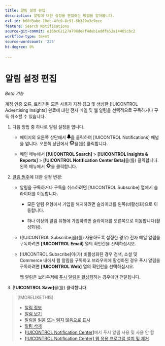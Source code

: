 ```yaml
---
title: 알림 설정 편집
description: 알림에 대한 설정을 편집하는 방법을 알아봅니다.
exl-id: b60d3abe-10ec-4fc0-8c91-6b329a3e9ecc
feature: Search Notifications
source-git-commit: e16bc62127a708de8f4deb1eddfa53a14405cbc2
workflow-type: tm+mt
source-wordcount: '225'
ht-degree: 0%

---
```


# 알림 설정 편집

*Beta 기능*

계정 인증 오류, 트리거된 모든 사용자 지정 경고 및 생성한 [!UICONTROL Advertising Insights] 완료에 대한 전자 메일 및 웹 알림을 선택적으로 구독하거나 구독 취소할 수 있습니다.

1. 다음 방법 중 하나로 알림 설정을 엽니다.

   * 페이지의 오른쪽 상단에서 ![알림](/help/search-social-commerce/assets/notifications-panel.png "알림")을 클릭하여 [!UICONTROL Notifications] 패널을 엽니다. 오른쪽 상단에서 ![설정](/help/search-social-commerce/assets/settings-nc.png "설정")을(를) 클릭합니다.

   * 메인 메뉴에서 **[!UICONTROL Search]** > **[!UICONTROL Insights & Reports]** > **[!UICONTROL Notification Center Beta]**&#x200B;을(를) 클릭합니다. 왼쪽 메뉴에서 ![설정](/help/search-social-commerce/assets/settings-nc.png "설정")을 클릭합니다.

1. [알림 범주](notification-about.md)에 대한 설정 변경:

   * 알림을 구독하거나 구독을 취소하려면 [!UICONTROL Subscribe] 열에서 슬라이더를 이동합니다.

      * 모든 알림 유형에서 가입을 해지하려면 슬라이더를 왼쪽(비활성화)으로 이동합니다.

      * 하나 이상의 알림 유형에 가입하려면 슬라이더를 오른쪽으로 이동합니다(활성화됨).

   * ([!UICONTROL Subscribe]을(를) 사용하도록 설정한 경우) 전자 메일 알림을 구독하려면 **[!UICONTROL Email]** 열의 확인란을 선택하십시오.

   * [!UICONTROL Subscribe]이(가) 비활성화된 경우 검색, 소셜 및 Commerce 내에서 웹 알림을 구독하고 브라우저에 활성화된 경우 푸시 알림을 구독하려면 **[!UICONTROL Web]** 열의 확인란을 선택하십시오.

     웹 알림은 브라우저에 [푸시 알림을 활성화](notifications-push-enable-disable.md)하는 경우에만 전달됩니다.

1. **[!UICONTROL Save]**&#x200B;을(를) 클릭합니다.

>[!MORELIKETHIS]
>
>* [알림 정보](/help/search-social-commerce/notifications/notification-about.md)
>* [알림 보기](notification-view.md)
>* [알림을 읽음 또는 읽지 않음으로 표시](notification-mark-read-unread.md)
>* [알림 삭제](notification-delete.md)
>* [[!UICONTROL Notification Center]](notifications-push-enable-disable.md)에서 푸시 알림 사용 및 사용 안 함
>* [[!UICONTROL Notification Center] 웹 응용 프로그램 설치 및 제거](notification-app-install-uninstall.md)
